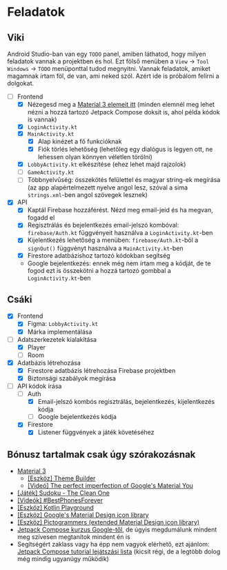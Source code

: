 # Feladatok

## Viki

Android Studio-ban van egy `TODO` panel, amiben láthatod, hogy milyen feladatok vannak a projektben és hol. Ezt fölső menüben a `View` -> `Tool Windows` -> `TODO` menüponttal tudod megnyitni. Vannak feladatok, amiket magamnak írtam föl, de van, ami neked szól. Azért ide is próbálom felírni a dolgokat.

- [ ] Frontend
  - [x] Nézegesd meg a [Material 3 elemeit itt](https://m3.material.io/components) (minden elemnél meg lehet nézni a hozzá tartozó Jetpack Compose doksit is, ahol példa kódok is vannak)
  - [x] `LoginActivity.kt`
  - [x] `MainActivity.kt`
    - [x] Alap kinézet a fő funkcióknak
    - [x] Fiók törlés lehetőség (lehetőleg egy dialógus is legyen ott, ne lehessen olyan könnyen véletlen törölni)
  - [x] `LobbyActivity.kt` elkészítése (ehez lehet majd rajzolok)
  - [ ] `GameActivity.kt`
  - [ ] Többnyelvűség: összekötés felülettel és magyar string-ek megírása (az app alapértelmezett nyelve angol lesz, szóval a sima `strings.xml`-ben angol szövegek lesznek)
- [x] API
  - [x] Kaptál Firebase hozzáférést. Nézd meg email-jeid és ha megvan, fogadd el
  - [x] Regisztrálás és bejelentkezés email-jelszó kombóval: `firebase/Auth.kt` függvényeit használva a `LoginActivity.kt`-ben
  - [x] Kijelentkezés lehetőség a menüben: `firebase/Auth.kt`-ből a `signOut()` függvényt használva a `MainActivity.kt`-ben
  - [x] Firestore adatbázishoz tartozó kódokban segítség
  - Google bejelentkezés: ennek még nem írtam meg a kódját, de te fogod ezt is összekötni a hozzá tartozó gombbal a `LoginActivity.kt`-ben

## Csáki

- [x] Frontend
  - [x] Figma: `LobbyActivity.kt`
  - [x] Márka implementálása
- [ ] Adatszerkezetek kialakítása
  - [x] Player
  - [ ] Room
- [x] Adatbázis létrehozása
  - [x] Firestore adatbázis létrehozása Firebase projektben
  - [x] Biztonsági szabályok megírása
- [ ] API kódok írása
  - [ ] Auth
    - [x] Email-jelszó kombós regisztrálás, bejelentkezés, kijelentkezés kódja
    - [ ] Google bejelentkezés kódja
  - [x] Firestore
    - [x] Listener függvények a játék követéséhez

## Bónusz tartalmak csak úgy szórakozásnak

- [Material 3](https://m3.material.io/)
  - [[Eszköz] Theme Builder](https://m3.material.io/theme-builder#/custom)
  - [[Videó] The perfect imperfection of Google's Material You](https://youtu.be/k7pks7yqQOc?si=vui2N3OHUH8apymD)
- [[Játék] Sudoku - The Clean One](https://play.google.com/store/apps/details?id=ee.dustland.android.dustlandsudoku)
- [[Videók] #BestPhonesForever](https://youtube.com/playlist?list=PLnKtcw5mIGUR-aMBz9AphxHzEH7Kt-azY&si=qRH-o3z5-3HMfC9n)
- [[Eszköz] Kotlin Playground](https://play.kotlinlang.org/)
- [[Eszköz] Google's Material Design icon library](https://fonts.google.com/icons)
- [[Eszköz] Pictogrammers (extended Material Design icon library)](https://pictogrammers.com/library/mdi/)
- [Jetpack Compose kurzus Google-től](https://developer.android.com/courses/android-basics-compose/unit-1), de úgyis megdumálunk mindent meg szívesen megtanítok mindent én is
- Segítségért zaklass vagy ha épp nem vagyok elérhető, ezt ajánlom: [Jetpack Compose tutorial lejátszási lista](https://youtube.com/playlist?list=PLQkwcJG4YTCSpJ2NLhDTHhi6XBNfk9WiC&si=B8b-Gfaqi5kq7B4x) (kicsit régi, de a legtöbb dolog még mindig ugyanúgy működik)
